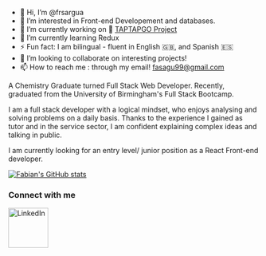 - 👋 Hi, I’m @frsargua
- 👀 I’m interested in Front-end Developement and databases.
- 🔭 I’m currently working on 🤖 [TAPTAPGO Project](https://github.com/RamiElsayed/tap-tap-go)
- 🌱 I’m currently learning Redux 
-  ⚡ Fun fact: I am bilingual - fluent in English 🇬🇧, and Spanish 🇪🇸
- 💞️ I’m looking to collaborate on interesting projects!
- 📫 How to reach me : through my email! fasagu99@gmail.com

A Chemistry Graduate turned Full Stack Web Developer. Recently, graduated from the University of Birmingham's Full Stack Bootcamp.

I am a full stack developer with a logical mindset, who enjoys analysing and solving problems on a daily basis. Thanks to the experience I gained as tutor and in the service sector, I am confident explaining complex ideas and talking in public.

I am currently looking for an entry level/ junior position as a React Front-end developer.



[![Fabian's GitHub stats](https://github-readme-stats.vercel.app/api?username=frsargua)](https://github.com/anuraghazra/github-readme-stats)

### Connect with me
[<img align="left" alt="LinkedIn" width="80" src="https://github.com/melanieshi0120/melanieshi0120/blob/master/linkedin.ico" />]( https://www.linkedin.com/in/fabiansarango/)
<br />

<!---
frsargua/frsargua is a ✨ special ✨ repository because its `README.md` (this file) appears on your GitHub profile.
You can click the Preview link to take a look at your changes.
--->

